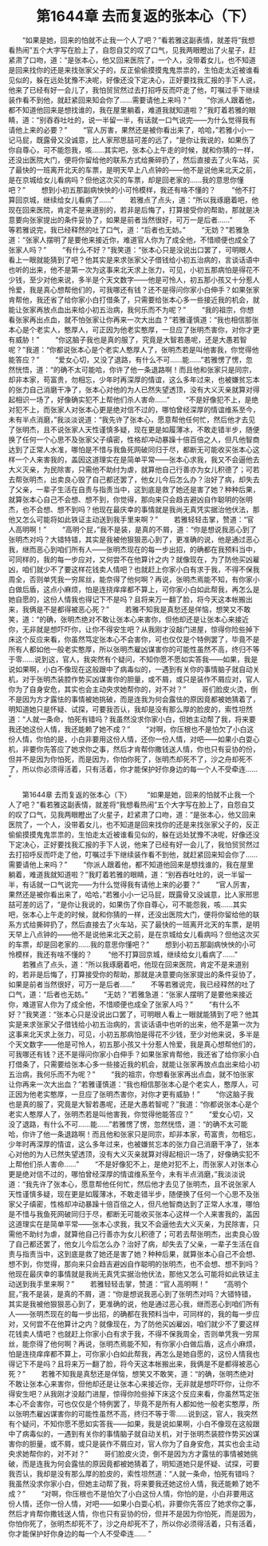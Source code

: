 # 　　第1644章 去而复返的张本心（下）
　　“如果是她，回来的怕就不止我一个人了吧？”看若雅这副表情，就差将“我想看热闹”五个大字写在脸上了，自怨自艾的叹了口气，见我两眼瞪出了火星子，赶紧肃了口吻，道：“是张本心，他又回来医院了，一个人，没带着女儿，也不知道是回来找你的还是来找张家父子的，反正偷偷摸摸鬼鬼祟祟的，生怕走太近被谁看见似的，躲在远处犹豫不决呢，好像还没下定决心，正好要找我汇报的手下人说，他来了已经有好一会儿了，我怕贸贸然过去打招呼反而吓走了他，叮嘱过手下继续装作看不到他，就赶紧回来知会你了……需要请他上来吗？”
　　“你派人跟着他，都不知道他回来是想找谁的，我在屋里躺着，难道我就知道啦？”我盯着若雅的眼睛，道：“别吞吞吐吐的，说一半留一半，有话就一口气说完——为什么觉得我有请他上来的必要？”
　　“官人厉害，果然还是被你看出来了，哈哈，”若雅小小一记马屁，既露骨又没诚意，比人家邢思喆可差的远了，“是你让我说的，如果伤了你自尊心，可不能怨我，咳……其实吧，张本心上午走的时候，就和你猜的一样，还没出医院大门，便将你留给他的联系方式给撕碎扔了，然后直接去了火车站，买了最快的一班离开北天的车票，是明天早上八点钟的——他不是说他来北天之前，是在京城给女儿看病吗？但他这次买的车票，却是回老家的……我的意思你懂吧？”
　　想到小初五那副病怏怏的小可怜模样，我还有啥不懂的？
　　“他不打算回京城，继续给女儿看病了……”
　　若雅点了点头，道：“所以我琢磨着吧，他现在回来医院，肯定不是来道别的，若非是后悔了，打算接受你的帮助，那就是决意要向张家提出的条件妥协了，如果是前者当然很好，可万一是后者……”
　　不等若雅说完，我已经释然的吐了口气，道：“后者也无妨。”
　　“无妨？”若雅急道：“张家人摆明了是要他来接近你，难道官人你为了成全他，不惜顺便也成全了张家人吗？”
　　“有什么不好？”我笑道：“张本心只是没说出口罢了，可明眼人看上一眼就能猜到了吧？他其实是来求张家父子借钱给小初五治病的，言谈话语中也听的出来，他不是第一次为这事来北天求上张力，可见，小初五那病怕是得花不少钱，至少对他来说，多半是个天文数字——他是可怜人，初五那小孩又十分惹人怜爱，我是真心想帮他们的，可我哪还有钱？还不是得问你家小白伸手？如果张家肯帮他，我还省了给你家小白打借条了，只需要给张本心多一些接近我的机会，就能让张家再放点血出来给小初五治病，我何乐而不为呢？”
　　“我的祖宗，你想看张家再出点血，就不怕张家让你再来一次大出血？”若雅谨慎道：“我也相信那张本心是个老实人，憨厚人，可正因为他老实憨厚，一旦应了张明杰害你，对你才更有威胁！”
　　“你这脑子我也是真的服了，究竟是大智若愚呢，还是大愚若智呢？”我道：“你都说张本心是个老实人憨厚人了，张明杰若是叫他害我，你觉得他能答应？”
　　“爱女心切，又没了退路，有什么不可……能……”若雅愣了愣，忽然恍悟，道：“的确不太可能哈，你许了他一条退路啊！而且他和张家只是同宗，却非本家，苟富贵，勿相忘，少年时再深厚的情谊，这么多年过来，也被嫌贫忘本的张力自己消磨干净了，张本心对他的为人已然失望透顶，没有大义灭亲就算对得起相识一场了，好像确实犯不上帮他们杀人害命……”
　　“不是好像犯不上，是绝对犯不上，而张家人对张本心更是绝对信不过的，哪怕曾经深厚的情谊维系至今，未有半点消磨，”我淡淡说道：“我先许了张本心，愿意帮他任何忙，然后他才去见了张明杰，且不说张家人天性谨慎多疑，现在更是如履薄冰，不敢走错半步，随便换了任何一个心思不及张家父子缜密，性格却冲动暴躁十倍百倍之人，但凡他智商达到了正常人水准，哪怕是不惜与我鱼死网破同归于尽，都断无可能收买张本心这样一个人来害我的，盖因这道理实在是简单平常——张本心求我，我又不会逼他去大义灭亲，为民除害，只需他不助纣为虐，就算他自己行善亦为女儿积德了；可若去帮张明杰，出卖良心毁了自己都还罢了，他女儿今后怎么办？治好了病，却失去了父亲，一辈子生活在自责与指责当中，这到底是救了她还是害了她？种种后果，就算张本心自己不会想、想不到，你觉得，那向来只会趋吉避凶自作聪明的张明杰，也不会想、想不到吗？他现在最庆幸的事情就是我尚无真凭实据治他伏法，那他又怎么可能将如此铁证主动送到我手里来啊？”
　　若雅轻轻击掌，赞道：“官人高明啊！”
　　“高明个屁，”我不是装，是真的不屑，道：“你是想说我恶心到了张明杰对吗？大错特错，其实是我被他狠狠恶心到了，更准确的说，他是通过恶心我，继而恶心到咱们所有人——张明杰现在的每一步出招，的确都在我预料当中，可同样的，我的每一步应对，又何尝不在他算计之内？就像现在，为了防他买凶雇凶，咱们就少不了要这样花钱卖人情吧？也就赶上你家小白有求于我，不得不保我周全，否则单凭我一穷屌丝，能奈得了他何啊？再说，张明杰焉能不知，有你家小白做后盾，这点小麻烦，怕是连挠痒痒都不算上，可你家小白如此帮我，再怎么是她自愿的，这份人情我也得记下不是吗？且将来万一翻了脸，将今天这本帐搬出来，我俩是不是都得被恶心死？”
　　若雅不知我是真愁还是佯恼，想笑又不敢笑，道：“的确，张明杰绝对不敢让张本心来害你，但他却还是让张本心来接近你，无非就是想吓吓你，让你不得安生吧？从我刚才没敲门进屋，惊得你险些掉下床这个反应来看，你虽然笃定张本心不会害你，可也仅仅是个特例罢了，毕竟不是所有人都如他一般老实憨厚，所以张明杰雇凶谋害你的可能性虽然不高，终归不等于零……说到这，官人，我突然有个疑问，不知你愿不愿如实答我——如果，我是说如果啊，小白不像现在这般跟中了病毒似的，一遇到有关你的事情脑子就自动关机，对于张明杰装腔作势买凶谋害你的胆量，或不屑，或只是装作不屑应对，官人你为了自身安危，其实也会主动央求她帮你的，对不对？”
　　哥们脸皮火烫，倒不是因为方才露怯的事情被她挑破，而是连我为何会露怯的原因竟都被她猜着了，明知道她只是怀疑、试探，可要我否认，我却是没有那么厚的脸皮的，索性坦然道：“人就一条命，怕死有错吗？我虽然没求你家小白，但她主动帮了我，将来要我还她这份人情，我还能赖了她不成？”
　　“对啊，你压根也不是怕欠了小白这份人情，你怕的是，小白非要用这份人情，还你一份人情，对吧——如果小白耍心机，非要你先答应了她求你之事，然后才肯帮你撒钱送人情，你也只有妥协的份，但并不是因为你怕死，而是因为，你怕你死了，张明杰却死不了，沙之舟却死不了，所以你必须得活着，只有活着，你才能保护好你身边的每一个人不受牵连…… ”

　　第1644章 去而复返的张本心（下）
　　“如果是她，回来的怕就不止我一个人了吧？”看若雅这副表情，就差将“我想看热闹”五个大字写在脸上了，自怨自艾的叹了口气，见我两眼瞪出了火星子，赶紧肃了口吻，道：“是张本心，他又回来医院了，一个人，没带着女儿，也不知道是回来找你的还是来找张家父子的，反正偷偷摸摸鬼鬼祟祟的，生怕走太近被谁看见似的，躲在远处犹豫不决呢，好像还没下定决心，正好要找我汇报的手下人说，他来了已经有好一会儿了，我怕贸贸然过去打招呼反而吓走了他，叮嘱过手下继续装作看不到他，就赶紧回来知会你了……需要请他上来吗？”
　　“你派人跟着他，都不知道他回来是想找谁的，我在屋里躺着，难道我就知道啦？”我盯着若雅的眼睛，道：“别吞吞吐吐的，说一半留一半，有话就一口气说完——为什么觉得我有请他上来的必要？”
　　“官人厉害，果然还是被你看出来了，哈哈，”若雅小小一记马屁，既露骨又没诚意，比人家邢思喆可差的远了，“是你让我说的，如果伤了你自尊心，可不能怨我，咳……其实吧，张本心上午走的时候，就和你猜的一样，还没出医院大门，便将你留给他的联系方式给撕碎扔了，然后直接去了火车站，买了最快的一班离开北天的车票，是明天早上八点钟的——他不是说他来北天之前，是在京城给女儿看病吗？但他这次买的车票，却是回老家的……我的意思你懂吧？”
　　想到小初五那副病怏怏的小可怜模样，我还有啥不懂的？
　　“他不打算回京城，继续给女儿看病了……”
　　若雅点了点头，道：“所以我琢磨着吧，他现在回来医院，肯定不是来道别的，若非是后悔了，打算接受你的帮助，那就是决意要向张家提出的条件妥协了，如果是前者当然很好，可万一是后者……”
　　不等若雅说完，我已经释然的吐了口气，道：“后者也无妨。”
　　“无妨？”若雅急道：“张家人摆明了是要他来接近你，难道官人你为了成全他，不惜顺便也成全了张家人吗？”
　　“有什么不好？”我笑道：“张本心只是没说出口罢了，可明眼人看上一眼就能猜到了吧？他其实是来求张家父子借钱给小初五治病的，言谈话语中也听的出来，他不是第一次为这事来北天求上张力，可见，小初五那病怕是得花不少钱，至少对他来说，多半是个天文数字——他是可怜人，初五那小孩又十分惹人怜爱，我是真心想帮他们的，可我哪还有钱？还不是得问你家小白伸手？如果张家肯帮他，我还省了给你家小白打借条了，只需要给张本心多一些接近我的机会，就能让张家再放点血出来给小初五治病，我何乐而不为呢？”
　　“我的祖宗，你想看张家再出点血，就不怕张家让你再来一次大出血？”若雅谨慎道：“我也相信那张本心是个老实人，憨厚人，可正因为他老实憨厚，一旦应了张明杰害你，对你才更有威胁！”
　　“你这脑子我也是真的服了，究竟是大智若愚呢，还是大愚若智呢？”我道：“你都说张本心是个老实人憨厚人了，张明杰若是叫他害我，你觉得他能答应？”
　　“爱女心切，又没了退路，有什么不可……能……”若雅愣了愣，忽然恍悟，道：“的确不太可能哈，你许了他一条退路啊！而且他和张家只是同宗，却非本家，苟富贵，勿相忘，少年时再深厚的情谊，这么多年过来，也被嫌贫忘本的张力自己消磨干净了，张本心对他的为人已然失望透顶，没有大义灭亲就算对得起相识一场了，好像确实犯不上帮他们杀人害命……”
　　“不是好像犯不上，是绝对犯不上，而张家人对张本心更是绝对信不过的，哪怕曾经深厚的情谊维系至今，未有半点消磨，”我淡淡说道：“我先许了张本心，愿意帮他任何忙，然后他才去见了张明杰，且不说张家人天性谨慎多疑，现在更是如履薄冰，不敢走错半步，随便换了任何一个心思不及张家父子缜密，性格却冲动暴躁十倍百倍之人，但凡他智商达到了正常人水准，哪怕是不惜与我鱼死网破同归于尽，都断无可能收买张本心这样一个人来害我的，盖因这道理实在是简单平常——张本心求我，我又不会逼他去大义灭亲，为民除害，只需他不助纣为虐，就算他自己行善亦为女儿积德了；可若去帮张明杰，出卖良心毁了自己都还罢了，他女儿今后怎么办？治好了病，却失去了父亲，一辈子生活在自责与指责当中，这到底是救了她还是害了她？种种后果，就算张本心自己不会想、想不到，你觉得，那向来只会趋吉避凶自作聪明的张明杰，也不会想、想不到吗？他现在最庆幸的事情就是我尚无真凭实据治他伏法，那他又怎么可能将如此铁证主动送到我手里来啊？”
　　若雅轻轻击掌，赞道：“官人高明啊！”
　　“高明个屁，”我不是装，是真的不屑，道：“你是想说我恶心到了张明杰对吗？大错特错，其实是我被他狠狠恶心到了，更准确的说，他是通过恶心我，继而恶心到咱们所有人——张明杰现在的每一步出招，的确都在我预料当中，可同样的，我的每一步应对，又何尝不在他算计之内？就像现在，为了防他买凶雇凶，咱们就少不了要这样花钱卖人情吧？也就赶上你家小白有求于我，不得不保我周全，否则单凭我一穷屌丝，能奈得了他何啊？再说，张明杰焉能不知，有你家小白做后盾，这点小麻烦，怕是连挠痒痒都不算上，可你家小白如此帮我，再怎么是她自愿的，这份人情我也得记下不是吗？且将来万一翻了脸，将今天这本帐搬出来，我俩是不是都得被恶心死？”
　　若雅不知我是真愁还是佯恼，想笑又不敢笑，道：“的确，张明杰绝对不敢让张本心来害你，但他却还是让张本心来接近你，无非就是想吓吓你，让你不得安生吧？从我刚才没敲门进屋，惊得你险些掉下床这个反应来看，你虽然笃定张本心不会害你，可也仅仅是个特例罢了，毕竟不是所有人都如他一般老实憨厚，所以张明杰雇凶谋害你的可能性虽然不高，终归不等于零……说到这，官人，我突然有个疑问，不知你愿不愿如实答我——如果，我是说如果啊，小白不像现在这般跟中了病毒似的，一遇到有关你的事情脑子就自动关机，对于张明杰装腔作势买凶谋害你的胆量，或不屑，或只是装作不屑应对，官人你为了自身安危，其实也会主动央求她帮你的，对不对？”
　　哥们脸皮火烫，倒不是因为方才露怯的事情被她挑破，而是连我为何会露怯的原因竟都被她猜着了，明知道她只是怀疑、试探，可要我否认，我却是没有那么厚的脸皮的，索性坦然道：“人就一条命，怕死有错吗？我虽然没求你家小白，但她主动帮了我，将来要我还她这份人情，我还能赖了她不成？”
　　“对啊，你压根也不是怕欠了小白这份人情，你怕的是，小白非要用这份人情，还你一份人情，对吧——如果小白耍心机，非要你先答应了她求你之事，然后才肯帮你撒钱送人情，你也只有妥协的份，但并不是因为你怕死，而是因为，你怕你死了，张明杰却死不了，沙之舟却死不了，所以你必须得活着，只有活着，你才能保护好你身边的每一个人不受牵连…… ”

